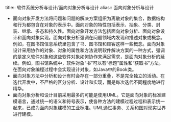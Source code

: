 title:: 软件系统分析与设计/面向对象分析与设计
alias:: 面向对象分析与设计

- 面向对象开发方法将问题和问题的解决方案组织为离散对象的集合，数据结构和行为都包含在对象的表示中。面向对象的特性包括表示、抽象、分类、封装、继承、多态和持久性。面向对象开发方法包括面向对象分析、面向对象设计和面向对象实现。面向对象分析强调在问题领域内发现和描述对象或概念。例如，在图书馆信息系统里包含了书、图书馆和顾客这样一些概念。面向对象设计采用协作的对象、对象的属性和方法说明软件解决方案的一种方式，强调的是定义软件对象和这些软件对象如何协作来满足需求，是面向对象分析的延续。例如，图书馆系统中，软件对象“书”可以有“标题”属性和“获取书”方法。在面向对象编程过程中会实现设计对象，如Java中的Book类。
- 面向对象方法中分析和设计有时会存在一部分重叠，不是完全独立的活动。在迭代开发中，不严格的区分分析、设计和实现，而是每次迭代不同程度地进行精华。
- 面向对象分析和设计目前采用最多的可能是使用UML。它是面向对象的标准建模语言，通过统一的语义和符号表示，使各种方法的建模过程过程和表示统一起来，已成为面向对象建模的工业标准。UML通过事务、关系和图对现实世界进行建模。